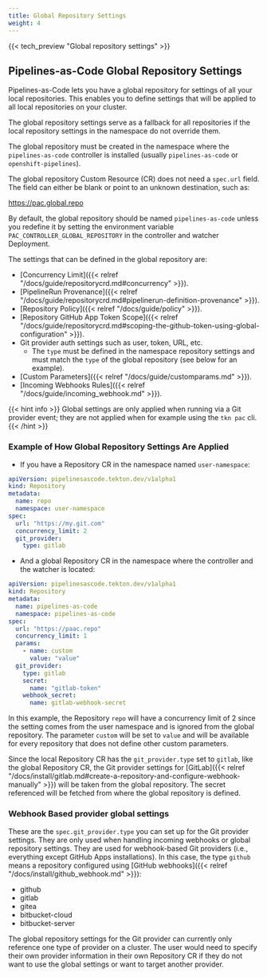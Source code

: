 ```yaml
---
title: Global Repository Settings
weight: 4
---
```

{{< tech_preview "Global repository settings" >}}

## Pipelines-as-Code Global Repository Settings

Pipelines-as-Code lets you have a global repository for settings of all your
local repositories. This enables you to define settings that will be applied to
all local repositories on your cluster.

The global repository settings serve as a fallback for all repositories if the
local repository settings in the namespace do not override them.

The global repository must be created in the namespace where the
`pipelines-as-code` controller is installed (usually `pipelines-as-code` or
`openshift-pipelines`).

The global repository Custom Resource (CR) does not need a `spec.url` field. The
field can either be blank or point to an unknown destination, such as:

<https://pac.global.repo>

By default, the global repository should be named `pipelines-as-code` unless
you redefine it by setting the environment variable
`PAC_CONTROLLER_GLOBAL_REPOSITORY` in the controller and watcher Deployment.

The settings that can be defined in the global repository are:

- [Concurrency Limit]({{< relref "/docs/guide/repositorycrd.md#concurrency" >}}).
- [PipelineRun Provenance]({{< relref "/docs/guide/repositorycrd.md#pipelinerun-definition-provenance" >}}).
- [Repository Policy]({{< relref "/docs/guide/policy" >}}).
- [Repository GitHub App Token Scope]({{< relref "/docs/guide/repositorycrd.md#scoping-the-github-token-using-global-configuration" >}}).
- Git provider auth settings such as user, token, URL, etc.
  - The `type` must be defined in the namespace repository settings and must match the `type` of the global repository (see below for an example).
- [Custom Parameters]({{< relref "/docs/guide/customparams.md" >}}).
- [Incoming Webhooks Rules]({{< relref "/docs/guide/incoming_webhook.md" >}}).

{{< hint info >}}
Global settings are only applied when running via a Git provider event; they are not applied when for example using the `tkn pac` cli.
{{< /hint >}}

### Example of How Global Repository Settings Are Applied

- If you have a Repository CR in the namespace named `user-namespace`:

```yaml
apiVersion: pipelinesascode.tekton.dev/v1alpha1
kind: Repository
metadata:
  name: repo
  namespace: user-namespace
spec:
  url: "https://my.git.com"
  concurrency_limit: 2
  git_provider:
    type: gitlab
```

- And a global Repository CR in the namespace where the controller and the watcher is located:

```yaml
apiVersion: pipelinesascode.tekton.dev/v1alpha1
kind: Repository
metadata:
  name: pipelines-as-code
  namespace: pipelines-as-code
spec:
  url: "https://paac.repo"
  concurrency_limit: 1
  params:
    - name: custom
      value: "value"
  git_provider:
    type: gitlab
    secret:
      name: "gitlab-token"
    webhook_secret:
      name: gitlab-webhook-secret
```

In this example, the Repository `repo` will have a concurrency limit of 2 since
the setting comes from the user namespace and is ignored from the global
repository. The parameter `custom` will be set to `value` and will be available
for every repository that does not define other custom parameters.

Since the local Repository CR has the `git_provider.type` set to `gitlab`, like
the global Repository CR, the Git provider settings for [GitLab]({{< relref "/docs/install/gitlab.md#create-a-repository-and-configure-webhook-manually" >}})
will be taken from the global repository. The secret referenced will be fetched
from where the global repository is defined.

### Webhook Based provider global settings

These are the `spec.git_provider.type` you can set up for the Git provider
settings. They are only used when handling incoming webhooks or global
repository settings. They are used for webhook-based Git providers (i.e.,
everything except GitHub Apps installations). In this case, the type `github`
means a repository configured using [GitHub webhooks]({{< relref "/docs/install/github_webhook.md" >}}):

- github
- gitlab
- gitea
- bitbucket-cloud
- bitbucket-server

The global repository settings for the Git provider can currently only
reference one type of provider on a cluster. The user would need to specify
their own provider information in their own Repository CR if they do not want
to use the global settings or want to target another provider.
